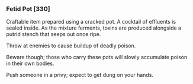 ### Fetid Pot [330]

Craftable item prepared using a cracked pot. A cocktail of effluents is sealed inside. As the mixture ferments, toxins are produced alongside a putrid stench that seeps out once ripe.

Throw at enemies to cause buildup of deadly poison.

Beware though; those who carry these pots will slowly accumulate poison in their own bodies.

Push someone in a privy; expect to get dung on your hands.
